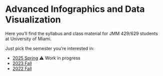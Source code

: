 # Advanced Infographics and Data Visualization

Here you’ll find the syllabus and class material for JMM 429/629 students at University of Miami.

Just pick the semester you’re interested in:

- [2025 Spring](2025/spring/) ⚠️ Work in progress
- [2023 Fall](2023/fall/)
- [2022 Fall](2022/fall/)
